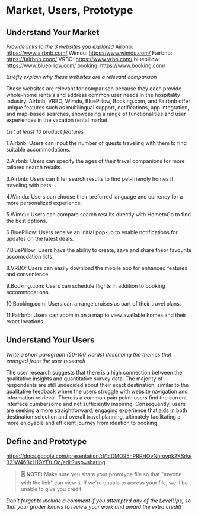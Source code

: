# Market, Users, Prototype

## Understand Your Market
*Provide links to the 3 websites you explored* 
Airbnb: https://www.airbnb.com/
Wimdu: https://www.wimdu.com/
Fairbnb: https://fairbnb.coop/
VRBO: https://www.vrbo.com/
bluepillow: https://www.bluepillow.com/
booking: https://www.booking.com/


*Briefly explain why these websites are a relevant comparison* 

These websites are relevant for comparison because they each provide whole-home rentals and address common user needs in the hospitality industry. Airbnb, VRBO, Wimdu, BluePillow, Booking.com, and Fairbnb offer unique features such as multilingual support, notifications, app integration, and map-based searches, showcasing a range of functionalities and user experiences in the vacation rental market.

*List at least 10 product features*

1.Airbnb: Users can input the number of guests traveling with them to find suitable accommodations.

2.Airbnb: Users can specify the ages of their travel companions for more tailored search results.

3.Airbnb: Users can filter search results to find pet-friendly homes if traveling with pets.

4.Wimdu: Users can choose their preferred language and currency for a more personalized experience.

5.Wimdu: Users can compare search results directly with HometoGo to find the best options.

6.BluePillow: Users receive an initial pop-up to enable notifications for updates on the latest deals.

7.BluePillow: Users have the ability to create, save and share theor favourite accomodation lists.

8.VRBO: Users can easily download the mobile app for enhanced features and convenience.

9.Booking.com: Users can schedule flights in addition to booking accommodations.

10.Booking.com: Users can arrange cruises as part of their travel plans.

11.Fairbnb: Users can zoom in on a map to view available homes and their exact locations.




## Understand Your Users
*Write a short paragraph (50-100 words) describing the themes that emerged from the user research*


The user research suggests that there is a high connection between the qualitative insights and quantitative survey data. The majority of respondents are still undecided about their exact destination, similar to the qualitative feedback where the users struggle with website navigation and information retrieval. There is a common pain point: users find the current interface cumbersome and not sufficiently inspiring. Consequently, users are seeking a more straightforward, engaging experience that aids in both destination selection and overall travel planning, ultimately facilitating a more enjoyable and efficient journey from ideation to booking.



## Define and Prototype
<!-- *Paste a link to your prototype here*  -->
https://docs.google.com/presentation/d/1cDMQ95hPRRHOvNhrovpk2KSrke321W46BxH1GYEfuOo/edit?usp=sharing
> **🗒️ NOTE:** Make sure you share your prototype file so that "anyone with the link" can view it. If we're unable to access your file, we'll be unable to give you credit. 

*Don't forget to include a comment if you attempted any of the LevelUps, so that your grader knows to review your work and award the extra credit!* 



